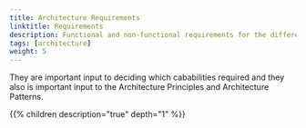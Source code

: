 ```yaml
---
title: Architecture Requirements
linktitle: Requirements
description: Functional and non-functional requirements for the different solutions has been important to shape the architecture.
tags: [architecture]
weight: 5
---
```


They are important input to deciding which cababilities required and they also is important input to the Architecture Principles and Architecture Patterns. 

{{% children description="true" depth="1" %}}